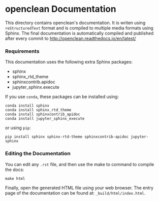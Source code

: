 # openclean Documentation

This directory contains openclean's documentation.
It is writen using `reStructuredText` format and is compiled to multiple media formats using Sphinx.
The final documentation is automatically compiled and published after every commit to http://openclean.readthedocs.io/en/latest/

### Requirements

This documentation uses the following extra Sphinx packages:
 * sphinx
 * sphinx_rtd_theme
 * sphinxcontrib.apidoc
 * jupyter_sphinx.execute

If you use `conda`, these packages can be installed using:

```
conda install sphinx
conda install sphinx_rtd_theme
conda install sphinxcontrib_apidoc
conda install jupyter_sphinx_execute
```
or using `pip`:

```
pip install sphinx sphinx-rtd-theme sphinxcontrib-apidoc jupyter-sphinx
```

### Editing the Documentation

You can edit any `.rst` file, and then use the make to command to compile the docs:

    make html

Finally, open the generated HTML file using your web browser. The entry page of
the documentation can be found at: ``_build/html/index.html``.
